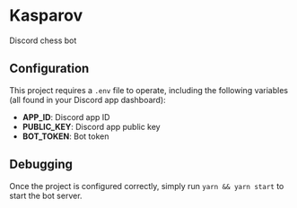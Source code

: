 # Kasparov

Discord chess bot

## Configuration

This project requires a `.env` file to operate, including the following variables (all found in your Discord app dashboard):

- **APP_ID**: Discord app ID
- **PUBLIC_KEY**: Discord app public key
- **BOT_TOKEN**: Bot token

## Debugging

Once the project is configured correctly, simply run `yarn && yarn start` to start the bot server.
